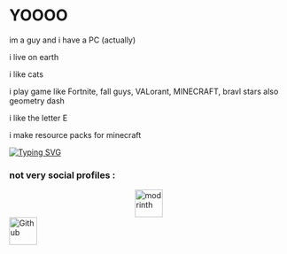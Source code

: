 # YOOOO

im a guy and i have a PC (actually)

i live on earth

i like cats

i play game like Fortnite, fall guys, VALorant, MINECRAFT, bravl stars also geometry dash

i like the letter E

i make resource packs for minecraft

[![Typing SVG](https://readme-typing-svg.demolab.com?font=Montserrat&pause=1000&width=435&lines=Touch+some+Grass)](https://git.io/typing-svg)
### not very social profiles :
<a href="https://modrinth.com/user/Cool_one"><img src="https://i.imgur.com/Wi0gG3J.png" alt="modrinth" width="50" style="display: block; margin: 0 auto;"></a> <a href="https://media.istockphoto.com/id/1356466745/vector/vector-illustration-coming-soon-banner-with-clock-sign.jpg?s=612x612&w=0&k=20&c=B3zjuvyrKLWPXmadC1TptchLH6et9P9-Nrr76Pia8Lo="><img src="https://cdn.modrinth.com/data/cached_images/6a00973cc7cd2f17e0cd884253512992b78cc304.png" alt="Github" width="50"></a> 



